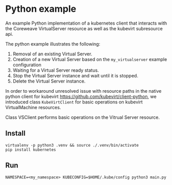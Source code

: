 # Python example

An example Python implementation of a kubernetes client that interacts with the Coreweave VirtualServer resource as well as the kubevirt subresource api.

The python example illustrates the following:
1. Removal of an existing Virtual Server.
2. Creation of a new Virtual Server based on the `my_virtualserver` example configuration
3. Waiting for a Virtual Server ready status.
4. Stop the Virtual Server instance and wait until it is stopped.
5. Delete the Virtual Server instance.

In order to workaround unresolved issue with resource paths in the native python client for kubevirt https://github.com/kubevirt/client-python, we introduced class `KubeVirtClient` for basic operations on kubevirt VirtualMachine resources.

Class VSClient performs basic operations on the Vitrual Server resource.

## Install

```
virtualenv -p python3 .venv && source ./.venv/bin/activate
pip install kubernetes
```

## Run

```
NAMESPACE=<my_namespace> KUBECONFIG=$HOME/.kube/config python3 main.py
```
